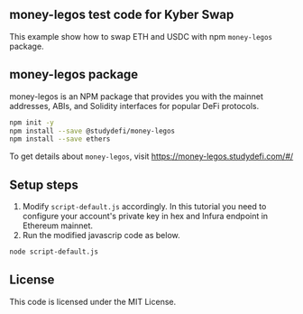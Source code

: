 ## money-legos test code for Kyber Swap

This example show how to swap ETH and USDC with npm `money-legos` package. 
 
## money-legos package
 
money-legos is an NPM package that provides you with the mainnet addresses, ABIs, and Solidity interfaces for popular DeFi protocols. 
```sh
npm init -y
npm install --save @studydefi/money-legos
npm install --save ethers
```
To get details about `money-legos`, visit https://money-legos.studydefi.com/#/

## Setup steps
 
1. Modify `script-default.js` accordingly. In this tutorial you need to configure your account's private key in hex and Infura endpoint in Ethereum mainnet.
2. Run the modified javascrip code as below. 
```sh
node script-default.js
```
  
## License

This code is licensed under the MIT License.
